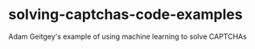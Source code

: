 # solving-captchas-code-examples
Adam Geitgey's example of using machine learning to solve CAPTCHAs
